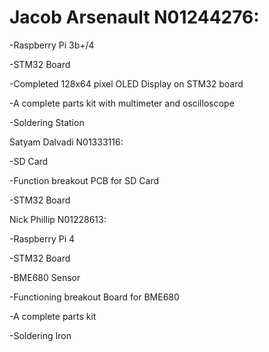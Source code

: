 # Jacob Arsenault N01244276:

-Raspberry Pi 3b+/4

-STM32 Board

-Completed 128x64 pixel OLED Display on STM32 board

-A complete parts kit with multimeter and oscilloscope

-Soldering Station



Satyam Dalvadi N01333116:

-SD Card

-Function breakout PCB for SD Card

-STM32 Board



Nick Phillip N01228613:

-Raspberry Pi 4

-STM32 Board

-BME680 Sensor

-Functioning breakout Board for BME680

-A complete parts kit

-Soldering Iron
